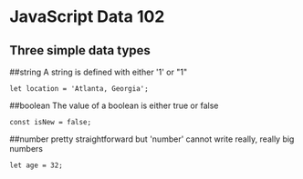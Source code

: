 # JavaScript Data 102
## Three simple data types

##string
A string is defined with either '1' or "1"
```
let location = 'Atlanta, Georgia';
```
##boolean
The value of a boolean is either true or false
```
const isNew = false;
```
##number
pretty straightforward but 'number' cannot write really, really big numbers
```
let age = 32;
```
